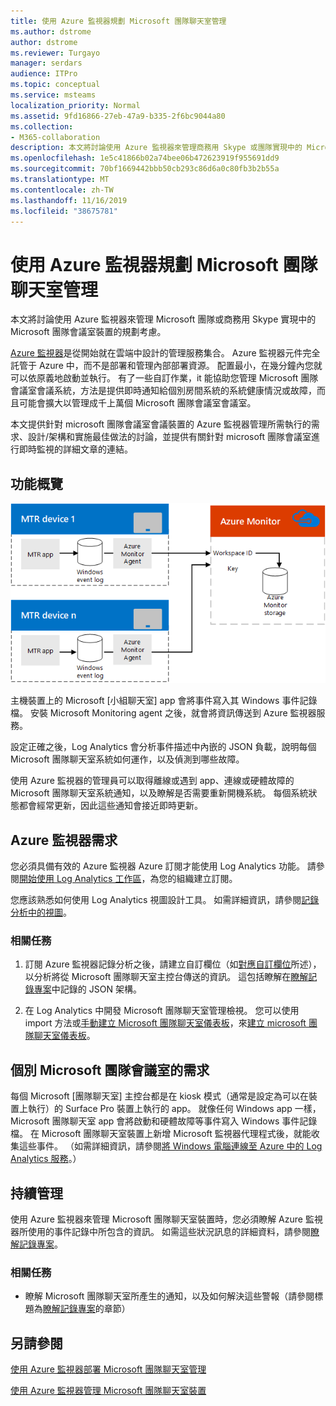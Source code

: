 ```yaml
---
title: 使用 Azure 監視器規劃 Microsoft 團隊聊天室管理
ms.author: dstrome
author: dstrome
ms.reviewer: Turgayo
manager: serdars
audience: ITPro
ms.topic: conceptual
ms.service: msteams
localization_priority: Normal
ms.assetid: 9fd16866-27eb-47a9-b335-2f6bc9044a80
ms.collection:
- M365-collaboration
description: 本文將討論使用 Azure 監視器來管理商務用 Skype 或團隊實現中的 Microsoft 團隊會議室裝置的規劃考慮。
ms.openlocfilehash: 1e5c41866b02a74bee06b472623919f955691dd9
ms.sourcegitcommit: 70bf1669442bbb50cb293c86d6a0c80fb3b2b55a
ms.translationtype: MT
ms.contentlocale: zh-TW
ms.lasthandoff: 11/16/2019
ms.locfileid: "38675781"
---
```

# <a name="plan-microsoft-teams-rooms-management-with-azure-monitor"></a>使用 Azure 監視器規劃 Microsoft 團隊聊天室管理
 
 本文將討論使用 Azure 監視器來管理 Microsoft 團隊或商務用 Skype 實現中的 Microsoft 團隊會議室裝置的規劃考慮。
  
[Azure 監視器](https://docs.microsoft.com/azure/azure-monitor/overview)是從開始就在雲端中設計的管理服務集合。 Azure 監視器元件完全託管于 Azure 中，而不是部署和管理內部部署資源。 配置最小，在幾分鐘內您就可以依原義地啟動並執行。 有了一些自訂作業，it 能協助您管理 Microsoft 團隊會議室會議系統，方法是提供即時通知給個別房間系統的系統健康情況或故障，而且可能會擴大以管理成千上萬個 Microsoft 團隊會議室會議室。
  
本文提供針對 microsoft 團隊會議室會議裝置的 Azure 監視器管理所需執行的需求、設計/架構和實施最佳做法的討論，並提供有關針對 microsoft 團隊會議室進行即時監視的詳細文章的連結。 
  
## <a name="functional-overview"></a>功能概覽

![使用 Azure 監視器的 Microsoft 團隊聊天室管理圖表](../media/3f2ae1b8-61ea-4cd6-afb4-4bd75ccc746a.png)
  
主機裝置上的 Microsoft [小組聊天室] app 會將事件寫入其 Windows 事件記錄檔。 安裝 Microsoft Monitoring agent 之後，就會將資訊傳送到 Azure 監視器服務。 
  
設定正確之後，Log Analytics 會分析事件描述中內嵌的 JSON 負載，說明每個 Microsoft 團隊聊天室系統如何運作，以及偵測到哪些故障。 
  
使用 Azure 監視器的管理員可以取得離線或遇到 app、連線或硬體故障的 Microsoft 團隊聊天室系統通知，以及瞭解是否需要重新開機系統。 每個系統狀態都會經常更新，因此這些通知會接近即時更新。
  
## <a name="azure-monitor-requirements"></a>Azure 監視器需求

您必須具備有效的 Azure 監視器 Azure 訂閱才能使用 Log Analytics 功能。 請參閱[開始使用 Log Analytics 工作區](https://docs.microsoft.com/azure/azure-monitor/learn/quick-create-workspace)，為您的組織建立訂閱。
  
您應該熟悉如何使用 Log Analytics 視圖設計工具。 如需詳細資訊，請參閱[記錄分析中的視圖](https://docs.microsoft.com/azure/azure-monitor/platform/view-designer)。
  
### <a name="related-tasks"></a>相關任務

1. 訂閱 Azure 監視器記錄分析之後，請建立自訂欄位（如[對應自訂欄位](azure-monitor-deploy.md#Custom_fields)所述），以分析將從 Microsoft 團隊聊天室主控台傳送的資訊。 這包括瞭解在[瞭解記錄專案](azure-monitor-manage.md#understand-the-log-entries)中記錄的 JSON 架構。
    
2. 在 Log Analytics 中開發 Microsoft 團隊聊天室管理檢視。 您可以使用 import 方法或[手動建立 Microsoft 團隊聊天室儀表板](azure-monitor-deploy.md#create-a-microsoft-teams-rooms-dashboard-manually)，來[建立 microsoft 團隊聊天室儀表板](azure-monitor-deploy.md#create-a-microsoft-teams-rooms-dashboard-by-using-the-import-method)。
    
## <a name="individual-microsoft-teams-rooms-console-requirements"></a>個別 Microsoft 團隊會議室的需求

每個 Microsoft [團隊聊天室] 主控台都是在 kiosk 模式（通常是設定為可以在裝置上執行）的 Surface Pro 裝置上執行的 app。 就像任何 Windows app 一樣，Microsoft 團隊聊天室 app 會將啟動和硬體故障等事件寫入 Windows 事件記錄檔。 在 Microsoft 團隊聊天室裝置上新增 Microsoft 監視器代理程式後，就能收集這些事件。 （如需詳細資訊，請參閱[將 Windows 電腦連線至 Azure 中的 Log Analytics 服務](https://docs.microsoft.com/azure/azure-monitor/platform/agent-windows)。）
  
## <a name="ongoing-management"></a>持續管理

使用 Azure 監視器來管理 Microsoft 團隊聊天室裝置時，您必須瞭解 Azure 監視器所使用的事件記錄中所包含的資訊。 如需這些狀況訊息的詳細資料，請參閱[瞭解記錄專案](azure-monitor-manage.md#understand-the-log-entries)。
  
### <a name="related-tasks"></a>相關任務

- 瞭解 Microsoft 團隊聊天室所產生的通知，以及如何解決這些警報（請參閱標題為[瞭解記錄專案](azure-monitor-manage.md#understand-the-log-entries)的章節）
    
## <a name="see-also"></a>另請參閱

[使用 Azure 監視器部署 Microsoft 團隊聊天室管理](azure-monitor-deploy.md)
  
[使用 Azure 監視器管理 Microsoft 團隊聊天室裝置](azure-monitor-manage.md)